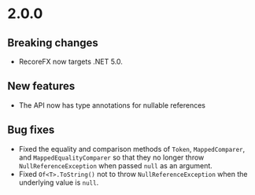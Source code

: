 # 2.0.0

## Breaking changes

- RecoreFX now targets .NET 5.0.


## New features

- The API now has type annotations for nullable references


## Bug fixes

- Fixed the equality and comparison methods of `Token`, `MappedComparer`, and `MappedEqualityComparer` so that they no longer throw `NullReferenceException` when passed `null` as an argument.
- Fixed `Of<T>.ToString()` not to throw `NullReferenceException` when the underlying value is `null`.
